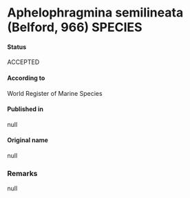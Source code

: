 Aphelophragmina semilineata (Belford, 966) SPECIES
=======

#### Status
ACCEPTED

#### According to
World Register of Marine Species

#### Published in
null

#### Original name
null

### Remarks
null